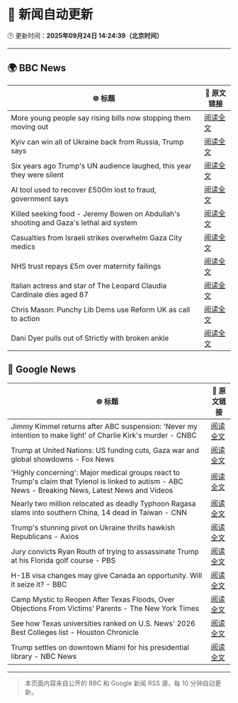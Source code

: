 # 🧠 新闻自动更新

🕒 更新时间：**2025年09月24日 14:24:39（北京时间）**

---

## 🌍 BBC News

| 🌐 标题 | 🔗 原文链接 |
|--------|-------------|
| More young people say rising bills now stopping them moving out | [阅读全文](https://www.bbc.com/news/articles/cq65m95gqdjo?at_medium=RSS&at_campaign=rss) |
| Kyiv can win all of Ukraine back from Russia, Trump says | [阅读全文](https://www.bbc.com/news/articles/c07vm35rryeo?at_medium=RSS&at_campaign=rss) |
| Six years ago Trump's UN audience laughed, this year they were silent | [阅读全文](https://www.bbc.com/news/articles/c179p4wvz29o?at_medium=RSS&at_campaign=rss) |
| AI tool used to recover £500m lost to fraud, government says | [阅读全文](https://www.bbc.com/news/articles/cpd92gpld0go?at_medium=RSS&at_campaign=rss) |
| Killed seeking food - Jeremy Bowen on Abdullah's shooting and Gaza's lethal aid system | [阅读全文](https://www.bbc.com/news/articles/c75qr0gk0yqo?at_medium=RSS&at_campaign=rss) |
| Casualties from Israeli strikes overwhelm Gaza City medics | [阅读全文](https://www.bbc.com/news/articles/cgknzk46kz6o?at_medium=RSS&at_campaign=rss) |
| NHS trust repays £5m over maternity failings | [阅读全文](https://www.bbc.com/news/articles/czrp1282grvo?at_medium=RSS&at_campaign=rss) |
| Italian actress and star of The Leopard Claudia Cardinale dies aged 87 | [阅读全文](https://www.bbc.com/news/articles/c237elg3rr3o?at_medium=RSS&at_campaign=rss) |
| Chris Mason: Punchy Lib Dems use Reform UK as call to action | [阅读全文](https://www.bbc.com/news/articles/cvg97gq8230o?at_medium=RSS&at_campaign=rss) |
| Dani Dyer pulls out of Strictly with broken ankle | [阅读全文](https://www.bbc.com/news/articles/c98d6z1j9neo?at_medium=RSS&at_campaign=rss) |

## 📰 Google News

| 🌐 标题 | 🔗 原文链接 |
|--------|-------------|
| Jimmy Kimmel returns after ABC suspension: 'Never my intention to make light' of Charlie Kirk's murder - CNBC | [阅读全文](https://news.google.com/rss/articles/CBMifkFVX3lxTE1JREhuUjNqamU4ZWxVU1BIVE12S2RBNkd6VnV6NkRHY1YzLUY2bzY4OENoeGJ2RFV6X0FQSmZJZW9SZUctcnF3UGdrZno1V0U0NHoyd2R2Qjc3cU1GUGZXR09idFFEQUJsdW5VYXM2UGJoNDJPQ244SHJBVmpaUdIBgwFBVV95cUxNS1JqN3dwa0llSTBBeGYyUl9sTUd5a0RIclptc2NYdFJlcFlQblc5cFE1YloxTlZBcnV2ZVdrQ2xCVDAxZjcwRU9MSVBGMV9QbDBjSVVpZFFMcWhXUGw0RzNkekk3d3RhVWtMRlFxckc0cXBOWFRxek10THY5Tld3MURacw?oc=5) |
| Trump at United Nations: US funding cuts, Gaza war and global showdowns - Fox News | [阅读全文](https://news.google.com/rss/articles/CBMijwFBVV95cUxPQjJMcWtPZFNHV0R6NTZtTHh0T0tKNzZITlJVZk5BWHd5VjNMY25GTGdhdlkyOXJiRm92dm01REszYlJDMXVhUmRVY2lUOWg2aFlyZ042Zl9MeEtDWWxzdEI1Qzk2T1JYOUJ5aTJ2VG1HWlNHcGtKOWVjU2hJNW85ekVDelpGZFZqblExcTRJMNIBlAFBVV95cUxOaFlxbWNGdWlXMXlEU1I1Umh4ZUV3WU94QVR1SjRvRmJMUW5vdmNJR2trRkt5dkZOODNqY2VSQjZENjNPcFlJN0ltTlFvQjRQcHNmT1hBZ1dfU2pMTnhaZ19QSl9JUlRfQUhubUdYNjdPWWY4Y3dtaTNJY0JVbGJ2bE41bkRtdDRfcDNSTExoYnpaQmd1?oc=5) |
| 'Highly concerning': Major medical groups react to Trump's claim that Tylenol is linked to autism - ABC News - Breaking News, Latest News and Videos | [阅读全文](https://news.google.com/rss/articles/CBMipgFBVV95cUxQdll4YUVKejR3WEFoXzFKNFlhZ2tNUEprY3l0NEJCZnN6Y29vbU5EMXRNQm9vUWdkR0NFZHFsSVdDbDJ5MGV4cU4xVzRVeUhBbmE1WUZOVEhNR2k4QWpmejFqendVd29aMlhfTUNRVmJ2ZjZ3UmxIZnQ3dVZlcGl3TTlKQVZQQ2U2RzlnTExhTzRrZGQ0SGZGem1aSUdfOC05aGwxb0Jn0gGrAUFVX3lxTE1CWFR1SWdBS3d1UGFZdlFvZlFxalNkUkxIcEh4Qml3Wkt4RFVfMWEzQlRQU254SER2ZjM1S0hRNm5RRU0wNkViNkxpRGRsdWkybEpPb3VwZlJMSWlGaC1LNkNhcDFWc2hUeHhYQkJQMTR3R0d1V251TzczVWp1eUpMUnZDb2dpMmxFcWdxVjRWWkdnanlJMXcySkZQdUI2QlpfdTVXTzFoUmlfdw?oc=5) |
| Nearly two million relocated as deadly Typhoon Ragasa slams into southern China, 14 dead in Taiwan - CNN | [阅读全文](https://news.google.com/rss/articles/CBMilgFBVV95cUxPYjVYVjZyMVdESlU2YjlaLTN4ZVpJejNSWl9lZF80WFNuMHNnWFI1eUpDaGhLQ1hPMjRwQ2kwUkxadUVXdDlOMzYyaDF1VTAwa25VZW9ZVlNndWFNU3JNeUg1Yy1PbTRnOUZyemQzbUxpYjE4UjVnR2NGaFNKUzlPY3RYb3ZkaE1KclRseWVBRDA0WHhyNUE?oc=5) |
| Trump's stunning pivot on Ukraine thrills hawkish Republicans - Axios | [阅读全文](https://news.google.com/rss/articles/CBMieEFVX3lxTE4taUdCcy1Oa0NKV2wxc2ZkX2pSdjNlMFRScHNlMEE4MVpINGYzZWR0TGpFdS1FVUVGZkk5d1FtU2diVXhkTWpkNk83eDhCd1ZJeGQwV3NvWEwtTjc1YllnNDV1MFRkaTdUQklNeFFfcVIyaEl4RHl3ZA?oc=5) |
| Jury convicts Ryan Routh of trying to assassinate Trump at his Florida golf course - PBS | [阅读全文](https://news.google.com/rss/articles/CBMiugFBVV95cUxPeUFNaXhPWFgtX19oMWs4dVk2RExoQzc4eDB2OUZLQUptNlU2ZWtlaE51V2FlQ0tUQ2E2YzFVMEhCaFdxX2ZyakVIQ0dKb2N5TGloWW50c3ZFbjd0a0wzdGVXS3h6b21QN0VvSk1JVWZLZVhTOC1xMUc2OFZ6OUxyS0tZeERsdGJoOGhuczIycW9ZbkpxNmlPMFFLNzJhM1pzd1RyZlJoOWlLb2RIUGdHaDd1c1NvUGNueVE?oc=5) |
| H-1B visa changes may give Canada an opportunity. Will it seize it? - BBC | [阅读全文](https://news.google.com/rss/articles/CBMiWkFVX3lxTE8xUU9TaFpKRFhodWtNME5XdjRYWjZSMHhuOUdNSkQ0YjY3b2xQcTlDNmtuajJ6RVdpSHZyVUE4RDJNS2hwZWdwYlQtTm9mTWcycFpiNk51bnl6UdIBX0FVX3lxTFBZWWVVUDVEQzNnc1RJaTcxU0ZHNjVueF94bWVad1hub1RoWlNIRGZjWnZ4bUhEOXdodGNDb2Zwd2NJZnU1TkwzbzNPdDdRbjg4WjNKX1llbGNqR25mSDVz?oc=5) |
| Camp Mystic to Reopen After Texas Floods, Over Objections From Victims’ Parents - The New York Times | [阅读全文](https://news.google.com/rss/articles/CBMibEFVX3lxTE9kYWl3QzRtWmtBbl9PQXUtS3Q4Vm1lRXRtNlRReXZIU3NwLVVJZTZsZUhscFFlSGtmd0NfYjFnUTF0VFhrRmxtRUVVZWNrVFNrMnEyQXI3MkM1cEwtV0pXR2ZaVy1KSm9JbTBNdA?oc=5) |
| See how Texas universities ranked on U.S. News' 2026 Best Colleges list - Houston Chronicle | [阅读全文](https://news.google.com/rss/articles/CBMiuAFBVV95cUxQZV8wZ0dIT2lXY1ZydmZralVuNy00UE90MVVkUzlNejdkT2FudERWVzZtcFIzYk9BR0RTX1lGZXVHbEwwYUJSc3I1S2h5MldPX2txRmFZbEhrWURlVWRsT3NETVNXUTJWbGhJVEVlZ194ZE1BUVIyM250OGdWZ3Y4MHYwb0twc2RPbW8yR2t2OXhqWDhyYzkwN1V1bElOWHE4NUthWEFybmRtdGtRaERFYVhWWVQwdmdP?oc=5) |
| Trump settles on downtown Miami for his presidential library - NBC News | [阅读全文](https://news.google.com/rss/articles/CBMiuAFBVV95cUxNYlVHRTBMWnZPT0c3amRfTzBBTEhTaWdIZm93Rmp6MWpGVUVJYW5jRG8tRTVyanQxcEp2d3QtUWdxV3FxVGw2UV9yRnNnMnF3MHJaUnpHNWQwX0lUTy1hZWVhRXg0dTNpVWNjNHJveUw2QWF3b0VodEhLN3JiYkpWNnRpZ0swU191MmU0LS01bDJMdE9rcV9mQjdreEV2RDM0cXFmSVJVMVVuMVVoZGtSUl9yQWRWTWJk0gFWQVVfeXFMTXRpX21hblQ4MzRIUXBRQlJWdzlZVFFFRFh4amxUby1MYzJlUWRyZFdzcGR3azVPekpFMk5YNlJnV3IwSkpKX09yQWNFLTZobEF3SjFhQVE?oc=5) |

---
> 本页面内容来自公开的 BBC 和 Google 新闻 RSS 源，每 10 分钟自动更新。